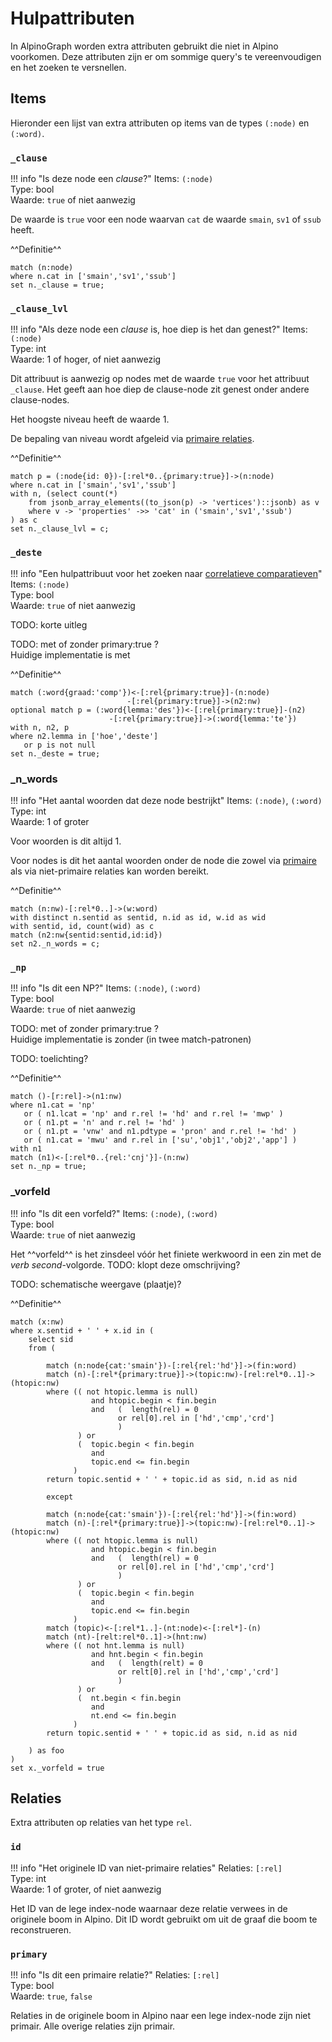 # Hulpattributen

In AlpinoGraph worden extra attributen gebruikt die niet in Alpino
voorkomen. Deze attributen zijn er om sommige query's te
vereenvoudigen en het zoeken te versnellen.

## Items

Hieronder een lijst van extra attributen op items van de types `(:node)`
en `(:word)`.

### `_clause`

!!! info "Is deze node een *clause*?"
    Items: `(:node)` <br>
    Type: bool <br>
    Waarde: `true` of niet aanwezig

De waarde is `true` voor een node waarvan `cat` de waarde `smain`,
`sv1` of `ssub` heeft.

^^Definitie^^

```text
match (n:node)
where n.cat in ['smain','sv1','ssub']
set n._clause = true;
```

### `_clause_lvl`

!!! info "Als deze node een *clause* is, hoe diep is het dan genest?"
    Items: `(:node)` <br>
    Type: int <br>
    Waarde: 1 of hoger, of niet aanwezig

Dit attribuut is aanwezig op nodes met de waarde `true` voor het
attribuut `_clause`. Het geeft aan hoe diep de clause-node zit genest
onder andere clause-nodes.

Het hoogste niveau heeft de waarde 1.

De bepaling van niveau wordt afgeleid via [primaire relaties](#primary).

^^Definitie^^

```text
match p = (:node{id: 0})-[:rel*0..{primary:true}]->(n:node)
where n.cat in ['smain','sv1','ssub']
with n, (select count(*)
    from jsonb_array_elements((to_json(p) -> 'vertices')::jsonb) as v
    where v -> 'properties' ->> 'cat' in ('smain','sv1','ssub')
) as c
set n._clause_lvl = c;
```

### `_deste`

!!! info "Een hulpattribuut voor het zoeken naar [correlatieve comparatieven](https://urd2.let.rug.nl/~kleiweg/alpinograph/#--%20SPOD%20%7C%20Correlatieve%20comparatieven%0A%0Amatch%20p1%20%3D%20%28n1%3Anode%7B_deste%3A%20true%7D%29%3C-%5B%3Arel*0..%5D-%28n0%3Anode%29%3C-%5B%3Arel*0..%5D-%28n%3Anode%7Bcat%3A%20'du'%7D%29%0Amatch%20p2%20%3D%20%28n1%29%3C-%5B%3Arel*0..%5D-%28n0%29-%5B%3Arel*0..%5D-%3E%28n2%3Anode%7B_deste%3A%20true%7D%29%0Aoptional%20match%20p%20%3D%20%28n0%29%3C-%5B%3Arel*0..%5D-%28%3Anode%7Bcat%3A'du'%7D%29%3C-%5B%3Arel*1..%5D-%28n%29%0Awith%20n1%2C%20n2%2C%20p%2C%20p1%2C%20p2%0Awhere%20n1.id%20%3C%20n2.id%0A%20%20and%20p%20is%20null%0Areturn%20p1%2C%20p2%0A%0A)"
    Items: `(:node)` <br>
    Type: bool <br>
    Waarde: `true` of niet aanwezig

TODO: korte uitleg

TODO: met of zonder primary:true ? <br>
Huidige implementatie is met


^^Definitie^^

```text
match (:word{graad:'comp'})<-[:rel{primary:true}]-(n:node)
                          -[:rel{primary:true}]->(n2:nw)
optional match p = (:word{lemma:'des'})<-[:rel{primary:true}]-(n2)
                      -[:rel{primary:true}]->(:word{lemma:'te'})
with n, n2, p
where n2.lemma in ['hoe','deste']
   or p is not null
set n._deste = true;
```


### _n_words

!!! info "Het aantal woorden dat deze node bestrijkt"
    Items: `(:node)`, `(:word)` <br>
    Type: int <br>
    Waarde: 1 of groter

Voor woorden is dit altijd 1.

Voor nodes is dit het aantal woorden onder de node die zowel via
[primaire](#primary) als via niet-primaire relaties kan worden bereikt.

^^Definitie^^

```text
match (n:nw)-[:rel*0..]->(w:word)
with distinct n.sentid as sentid, n.id as id, w.id as wid
with sentid, id, count(wid) as c
match (n2:nw{sentid:sentid,id:id})
set n2._n_words = c;
```

### `_np`

!!! info "Is dit een NP?"
    Items: `(:node)`, `(:word)` <br>
    Type: bool <br>
    Waarde: `true` of niet aanwezig

TODO: met of zonder primary:true ? <br>
Huidige implementatie is zonder (in twee match-patronen)

TODO: toelichting?


^^Definitie^^

```text
match ()-[r:rel]->(n1:nw)
where n1.cat = 'np'
   or ( n1.lcat = 'np' and r.rel != 'hd' and r.rel != 'mwp' )
   or ( n1.pt = 'n' and r.rel != 'hd' )
   or ( n1.pt = 'vnw' and n1.pdtype = 'pron' and r.rel != 'hd' )
   or ( n1.cat = 'mwu' and r.rel in ['su','obj1','obj2','app'] )
with n1
match (n1)<-[:rel*0..{rel:'cnj'}]-(n:nw)
set n._np = true;
```

### _vorfeld

!!! info "Is dit een vorfeld?"
    Items: `(:node)`, `(:word)`  <br>
    Type: bool <br>
    Waarde: `true` of niet aanwezig

Het ^^vorfeld^^ is het zinsdeel vóór het finiete werkwoord in een
zin met de *verb second*-volgorde. TODO: klopt deze omschrijving?

TODO: schematische weergave (plaatje)?

^^Definitie^^

```
match (x:nw)
where x.sentid + ' ' + x.id in (
    select sid
    from (

        match (n:node{cat:'smain'})-[:rel{rel:'hd'}]->(fin:word)
        match (n)-[:rel*{primary:true}]->(topic:nw)-[rel:rel*0..1]->(htopic:nw)
        where (( not htopic.lemma is null)
                  and htopic.begin < fin.begin
                  and   (  length(rel) = 0
                        or rel[0].rel in ['hd','cmp','crd']
                        )
               ) or
               (  topic.begin < fin.begin
                  and
                  topic.end <= fin.begin
              )
        return topic.sentid + ' ' + topic.id as sid, n.id as nid

        except

        match (n:node{cat:'smain'})-[:rel{rel:'hd'}]->(fin:word)
        match (n)-[:rel*{primary:true}]->(topic:nw)-[rel:rel*0..1]->(htopic:nw)
        where (( not htopic.lemma is null)
                  and htopic.begin < fin.begin
                  and   (  length(rel) = 0
                        or rel[0].rel in ['hd','cmp','crd']
                        )
               ) or
               (  topic.begin < fin.begin
                  and
                  topic.end <= fin.begin
              )
        match (topic)<-[:rel*1..]-(nt:node)<-[:rel*]-(n)
        match (nt)-[relt:rel*0..1]->(hnt:nw)
        where (( not hnt.lemma is null)
                  and hnt.begin < fin.begin
                  and   (  length(relt) = 0
                        or relt[0].rel in ['hd','cmp','crd']
                        )
               ) or
               (  nt.begin < fin.begin
                  and
                  nt.end <= fin.begin
              )
        return topic.sentid + ' ' + topic.id as sid, n.id as nid

    ) as foo
)
set x._vorfeld = true
```

## Relaties

Extra attributen op relaties van het type `rel`.


### `id`

!!! info "Het originele ID van niet-primaire relaties"
    Relaties: `[:rel]` <br>
    Type: int <br>
    Waarde: 1 of groter, of niet aanwezig

Het ID van de lege index-node waarnaar deze relatie verwees in de
originele boom in Alpino. Dit ID wordt gebruikt om uit de graaf die
boom te reconstrueren.

### `primary`

!!! info "Is dit een primaire relatie?"
    Relaties: `[:rel]` <br>
    Type: bool <br>
    Waarde: `true`, `false`

Relaties in de originele boom in Alpino naar een lege index-node zijn
niet primair. Alle overige relaties zijn primair.
